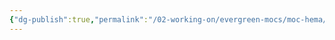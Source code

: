 ```yaml
---
{"dg-publish":true,"permalink":"/02-working-on/evergreen-mocs/moc-hema/","noteIcon":"","updated":"2023-12-23T16:54:18.910+01:00"}
---
```


